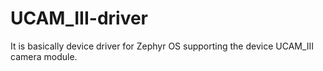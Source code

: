 # UCAM_III-driver

It is basically device driver for Zephyr OS supporting the device UCAM_III camera module.
